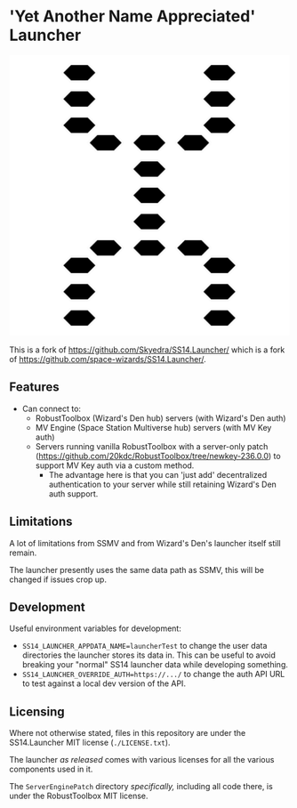 # 'Yet Another Name Appreciated' Launcher

![](./assets/logo.svg)

This is a fork of <https://github.com/Skyedra/SS14.Launcher/> which is a fork of <https://github.com/space-wizards/SS14.Launcher/>.

## Features

* Can connect to:
	* RobustToolbox (Wizard's Den hub) servers (with Wizard's Den auth)
	* MV Engine (Space Station Multiverse hub) servers (with MV Key auth)
	* Servers running vanilla RobustToolbox with a server-only patch (<https://github.com/20kdc/RobustToolbox/tree/newkey-236.0.0>) to support MV Key auth via a custom method.
		* The advantage here is that you can 'just add' decentralized authentication to your server while still retaining Wizard's Den auth support.

## Limitations

A lot of limitations from SSMV and from Wizard's Den's launcher itself still remain.

The launcher presently uses the same data path as SSMV, this will be changed if issues crop up.

## Development

Useful environment variables for development:
* `SS14_LAUNCHER_APPDATA_NAME=launcherTest` to change the user data directories the launcher stores its data in. This can be useful to avoid breaking your "normal" SS14 launcher data while developing something.
* `SS14_LAUNCHER_OVERRIDE_AUTH=https://.../` to change the auth API URL to test against a local dev version of the API.

## Licensing

Where not otherwise stated, files in this repository are under the SS14.Launcher MIT license (`./LICENSE.txt`).

The launcher _as released_ comes with various licenses for all the various components used in it.

The `ServerEnginePatch` directory _specifically,_ including all code there, is under the RobustToolbox MIT license.